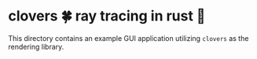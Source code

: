 # clovers 🍀 ray tracing in rust 🦀

This directory contains an example GUI application utilizing `clovers` as the rendering library.
